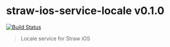 # straw-ios-service-locale v0.1.0

[![Build Status](https://travis-ci.org/strawjs/straw-ios-service-locale.svg?branch=master)](https://travis-ci.org/strawjs/straw-ios-service-locale)

> Locale service for Straw iOS
